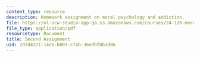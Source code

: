 ```yaml
---
content_type: resource
description: Homework assignment on moral psychology and addiction.
file: https://ol-ocw-studio-app-qa.s3.amazonaws.com/courses/24-120-moral-psychology-spring-2009/2d7d432114ebb003c7ab36edbf8b3d86_MIT24_120s09_assn02.pdf
file_type: application/pdf
resourcetype: Document
title: Second Assignment
uid: 2d7d4321-14eb-b003-c7ab-36edbf8b3d86
---
```

